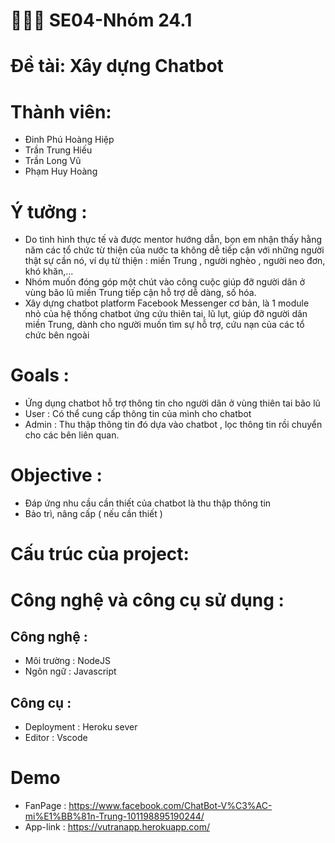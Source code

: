 # 👨‍👦‍👦 SE04-Nhóm 24.1
# Đề tài: Xây dựng Chatbot
  
# Thành viên:
  - Đinh Phú Hoàng Hiệp  
  - Trần Trung Hiếu  
  - Trần Long Vũ 
  - Phạm Huy Hoàng
  
# Ý tưởng :
  - Do tình hình thực tế và được mentor hướng dẫn, bọn em nhận thấy hằng năm các tổ chức từ thiện của nước ta không dễ tiếp cận với những người thật sự cần nó, ví dụ từ thiện : miền Trung , người nghèo , người neo đơn, khó khăn,...
  - Nhóm muốn đóng góp một chút vào công cuộc giúp đỡ người dân ở vùng bão lũ miền Trung tiếp cận hỗ trợ dễ dàng, số hóa.
  - Xây dựng chatbot platform Facebook Messenger cơ bản, là 1 module nhỏ của hệ thống chatbot ứng cứu thiên tai, lũ lụt, giúp đỡ người 
  dân miền Trung, dành cho người muốn tìm sự hỗ trợ, cứu nạn của các tổ chức bên ngoài
  
# Goals :
  - Ứng dụng chatbot hỗ trợ thông tin cho người dân ở vùng thiên tai bão lũ
  - User : Có thể cung cấp thông tin của mình cho chatbot
  - Admin : Thu thập thông tin đó dựa vào chatbot , lọc thông tin rồi chuyển cho các bên liên quan.
# Objective :
  - Đáp ứng nhu cầu cần thiết của chatbot là thu thập thông tin
  - Bảo trì, nâng cấp ( nếu cần thiết )
  
# Cấu trúc của project:
  
  
# Công nghệ và công cụ sử dụng :
 ## Công nghệ :
  - Môi trường : NodeJS
  - Ngôn ngữ : Javascript
 ## Công cụ :
  - Deployment : Heroku sever
  - Editor : Vscode
# Demo
  - FanPage : https://www.facebook.com/ChatBot-V%C3%AC-mi%E1%BB%81n-Trung-101198895190244/
  - App-link : https://vutranapp.herokuapp.com/



